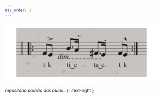 ```yaml
---
nav_order: 1
---
```


![capa](/assets/capa.png)


*repositório padrão das aulas...*{: .text-right }
